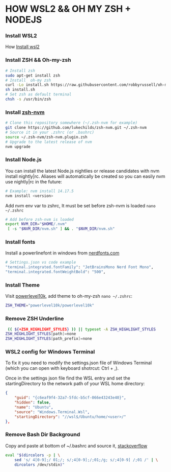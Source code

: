 # HOW WSL2 && OH MY ZSH + NODEJS
### Install WSL2
How [Install wsl2](https://docs.microsoft.com/en-us/windows/wsl/install-win10)
### Install ZSH && Oh-my-zsh
```bash
# Install zsh
sudo apt-get install zsh
# Install  oh-my zsh
curl -Lo install.sh https://raw.githubusercontent.com/robbyrussell/oh-my-zsh/master/tools/install.sh
sh install.sh
# Set zsh as default terminal
chsh -s /usr/bin/zsh
```
### Install [zsh-nvm](https://github.com/lukechilds/zsh-nvm)

```bash
# Clone this repository somewhere (~/.zsh-nvm for example)
git clone https://github.com/lukechilds/zsh-nvm.git ~/.zsh-nvm
# Source it in your .zshrc (or .bashrc)
source ~/.zsh-nvm/zsh-nvm.plugin.zsh
# Upgrade to the latest release of nvm
nvm upgrade
```
### Install Node.js
You can install the latest Node.js nightlies or release candidates with nvm install nightly|rc. Aliases will automatically be created so you can easily nvm use nightly|rc in the future:
```bash
# Example: nvm install 14.17.5
nvm install <version>
```
Add nvm env var to zshrc, It must be set before zsh-nvm is loaded `nano ~/.zshrc`
```bash
# Add before zsh-nvm is loaded
export NVM_DIR="$HOME/.nvm"
 [ -s "$NVM_DIR/nvm.sh" ] && . "$NVM_DIR/nvm.sh"
```
### Install fonts
Install a powerlinefont in windows from [nerdfonts.com](https://www.nerdfonts.com/font-downloads)
```bash
# Settings.json vs code example
"terminal.integrated.fontFamily": "JetBrainsMono Nerd Font Mono",
"terminal.integrated.fontWeightBold": "500",
```
### Install Theme

Visit [powerlevel10k](https://github.com/romkatv/powerlevel10k), add theme to oh-my-zsh `nano ~/.zshrc`:

```bash
ZSH_THEME="powerlevel10k/powerlevel10k"
```
 
 ### Remove ZSH Underline
```bash
 (( ${+ZSH_HIGHLIGHT_STYLES} )) || typeset -A ZSH_HIGHLIGHT_STYLES
ZSH_HIGHLIGHT_STYLES[path]=none
ZSH_HIGHLIGHT_STYLES[path_prefix]=none
```
### WSL2 config for Windows Terminal

To fix it you need to modify the settings.json file of Windows Terminal (which you can open with keyboard shotrcut: Ctrl + ,).

Once in the settings json file find the WSL entry and set the startingDirectory to the network path of your WSL home directory:

```json
{
    "guid": "{c6eaf9f4-32a7-5fdc-b5cf-066e43243e40}",
    "hidden": false,
    "name": "Ubuntu",
    "source": "Windows.Terminal.Wsl",
    "startingDirectory": "//wsl$/Ubuntu/home/<user>/"
},
```
### Remove Bash Dir Background

Copy and paste at bottom of ~/.bashrc and source it, [stackoverflow](https://stackoverflow.com/questions/40574819/how-to-remove-dir-background-in-ls-color-output)

```bash
eval "$(dircolors -p | \
    sed 's/ 4[0-9];/ 01;/; s/;4[0-9];/;01;/g; s/;4[0-9] /;01 /' | \
    dircolors /dev/stdin)"
```
